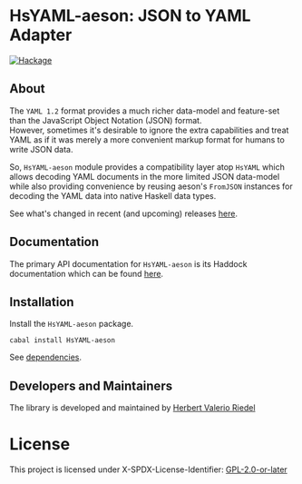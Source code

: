 # HsYAML-aeson: JSON to YAML Adapter  
[![Hackage](https://img.shields.io/hackage/v/HsYAML-aeson.svg)](http://hackage.haskell.org/package/HsYAML-aeson)  

## About  

The `YAML 1.2` format provides a much richer data-model and feature-set than the JavaScript Object Notation (JSON) format.  
However, sometimes it's desirable to ignore the extra capabilities and treat YAML as if it was merely a more convenient markup format for humans to write JSON data. 

So, `HsYAML-aeson` module provides a compatibility layer atop `HsYAML` which allows decoding YAML documents in the more limited JSON data-model while also providing convenience by reusing aeson's `FromJSON` instances for decoding the YAML data into native Haskell data types.

See what's changed in recent (and upcoming) releases [here](CHANGELOG.md).

## Documentation
The primary API documentation for `HsYAML-aeson` is its Haddock documentation which can be found [here](http://hackage.haskell.org/package/HsYAML-aeson).  

## Installation

Install the `HsYAML-aeson` package. 
```
cabal install HsYAML-aeson
```

See [dependencies](http://hackage.haskell.org/package/HsYAML-aeson).

## Developers and Maintainers

The library is developed and maintained by [Herbert Valerio Riedel](https://github.com/hvr)

# License

This project is licensed under X-SPDX-License-Identifier: [GPL-2.0-or-later](https://spdx.org/licenses/GPL-2.0-or-later.html)